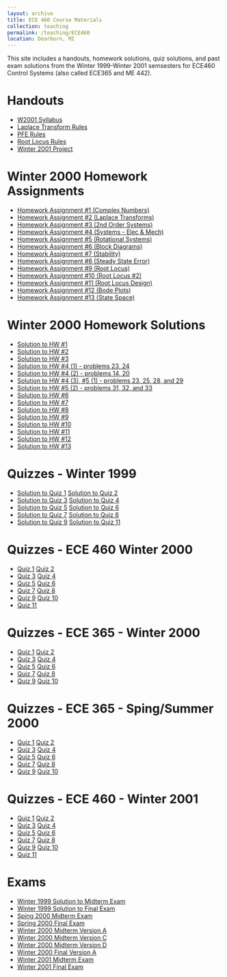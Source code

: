 ```yaml
---
layout: archive
title: ECE 460 Course Materials
collection: teaching
permalink: /teaching/ECE460
location: Dearborn, MI
---
```


This site includes a handouts, homework solutions, quiz solutions, and past exam solutions from the Winter 1999-Winter 2001 semsesters  for ECE460 Control Systems (also called ECE365 and ME 442).


Handouts
======
* [W2001 Syllabus](./ECE460/w2001.pdf) 
* [Laplace Transform Rules](./ECE460/LaplaceTransform.pdf)  
* [PFE Rules](./ECE460/pfexpn.pdf)  
* [Root Locus Rules](./ECE460/RootLocusRules.pdf) 
* [Winter 2001 Project](./ECE460/ProjectW01.pdf)  


Winter 2000 Homework Assignments
======
* [Homework Assignment #1 (Complex Numbers)](./ECE460/W00hq1.pdf)  
* [Homework Assignment #2 (Laplace Transforms)](./ECE460/W00hq2.pdf)  
* [Homework Assignment #3 (2nd Order Systems)](./ECE460/W00hq3.pdf) 
* [Homework Assignment #4 (Systems - Elec & Mech)](./ECE460/W00hq4.pdf) 
* [Homework Assignment #5 (Rotational Systems)](./ECE460/W00hq5.pdf) 
* [Homework Assignment #6 (Block Diagrams)](./ECE460/W00hq6.pdf) 
* [Homework Assignment #7 (Stability)](./ECE460/W00hq7.pdf) 
* [Homework Assignment #8 (Steady State Error)](./ECE460/W00hq8.pdf) 
* [Homework Assignment #9 (Root Locus)](./ECE460/W00hq9.pdf) 
* [Homework Assignment #10 (Root Locus #2)](./ECE460/W00hq10.pdf) 
* [Homework Assignment #11 (Root Locus Design)](./ECE460/W00hq11.pdf) 
* [Homework Assignment #12 (Bode Plots)](./ECE460/W00hq12.pdf) 
* [Homework Assignment #13 (State Space)](./ECE460/W00hq13.pdf) 


Winter 2000 Homework Solutions
=======
* [Solution to HW #1](./ECE460/W00hs1.pdf) 
* [Solution to HW #2](./ECE460/W00hs2.pdf) 
* [Solution to HW #3](./ECE460/W00hs3.pdf) 
* [Solution to HW #4 (1) - problems 23, 24](./ECE460/W00hs4_1.pdf) 
* [Solution to HW #4 (2) - problems 14, 20](./ECE460/W00hs4_2.pdf) 
* [Solution to HW #4 (3), #5 (1) - problems 23, 25, 28, and 29](./ECE460/W00hs4_3.pdf) 
* [Solution to HW #5 (2) - problems 31, 32, and 33](./ECE460/W00hs5.pdf) 
* [Solution to HW #6](./ECE460/W00hs6.pdf) 
* [Solution to HW #7](./ECE460/W00hs7.pdf) 
* [Solution to HW #8](./ECE460/W00hs8.pdf) 
* [Solution to HW #9](./ECE460/W00hs9.pdf) 
* [Solution to HW #10](./ECE460/W00hs10.pdf) 
* [Solution to HW #11](./ECE460/W00hs11.pdf) 
* [Solution to HW #12](./ECE460/W00hs12.pdf) 
* [Solution to HW #13](./ECE460/W00hq13.pdf) 


Quizzes - Winter 1999
======
* [Solution to Quiz 1](./ECE460/W99Quiz1.pdf)  [Solution to Quiz 2](./ECE460/W99Quiz2.pdf) 
* [Solution to Quiz 3](./ECE460/W99Quiz3.pdf)  [Solution to Quiz 4](./ECE460/W99Quiz4.pdf)  
* [Solution to Quiz 5](./ECE460/W99Quiz5.pdf)  [Solution to Quiz 6](./ECE460/W99Quiz6.pdf)  
* [Solution to Quiz 7](./ECE460/W99Quiz7.pdf)  [Solution to Quiz 8](./ECE460/W99Quiz8.pdf)  
* [Solution to Quiz 9](./ECE460/W99Quiz9.pdf)  [Solution to Quiz 11](./ECE460/W99Quiz11.pdf) 

Quizzes - ECE 460 Winter 2000
======
* [Quiz 1](./ECE460/W00460Quiz1.pdf)   [Quiz 2](./ECE460/W00460Quiz2.pdf)  
* [Quiz 3](./ECE460/W00460Quiz3.pdf)   [Quiz 4](./ECE460/W00460Quiz4.pdf) 
* [Quiz 5](./ECE460/W00460Quiz5.pdf)   [Quiz 6](./ECE460/W00460Quiz6.pdf) 
* [Quiz 7](./ECE460/W00460Quiz7.pdf)   [Quiz 8](./ECE460/W00460Quiz8.pdf) 
* [Quiz 9](./ECE460/W00460Quiz9.pdf)   [Quiz 10](./ECE460/W00460Quiz10.pdf) 
* [Quiz 11](./ECE460/W00460Quiz11.pdf) 

Quizzes - ECE 365 - Winter 2000
======
* [Quiz 1](./ECE460/W00365q1.pdf)  [Quiz 2](./ECE460/W00365q2.pdf) 
* [Quiz 3](./ECE460/W00365q3.pdf)  [Quiz 4](./ECE460/W00365q4.pdf)
* [Quiz 5](./ECE460/W00365q5.pdf)  [Quiz 6](./ECE460/W00365q6.pdf)
* [Quiz 7](./ECE460/W00365q7.pdf)  [Quiz 8](./ECE460/W00365q8.pdf)
* [Quiz 9](./ECE460/W00365q9.pdf)  [Quiz 10](./ECE460/W00365q10.pdf) 

Quizzes - ECE 365 - Sping/Summer 2000
======
* [Quiz 1](./ECE460/S00365q1.pdf)  [Quiz 2](./ECE460/S00365q2.pdf) 
* [Quiz 3](./ECE460/S00365q3.pdf)  [Quiz 4](./ECE460/S00365q4.pdf)
* [Quiz 5](./ECE460/S00365q5.pdf)  [Quiz 6](./ECE460/S00365q6.pdf)
* [Quiz 7](./ECE460/S00365q7.pdf)  [Quiz 8](./ECE460/S00365q8.pdf)
* [Quiz 9](./ECE460/S00365q9.pdf)  [Quiz 10](./ECE460/S00365q10.pdf)

Quizzes - ECE 460 - Winter 2001
======
* [Quiz 1](./ECE460/W01q1.pdf)  [Quiz 2](./ECE460/W01q2.pdf) 
* [Quiz 3](./ECE460/W01q3.pdf)  [Quiz 4](./ECE460/W01q4.pdf)
* [Quiz 5](./ECE460/W01q5.pdf)  [Quiz 6](./ECE460/W01q6.pdf)
* [Quiz 7](./ECE460/W01q7.pdf)  [Quiz 8](./ECE460/W01q8.pdf)
* [Quiz 9](./ECE460/W01q9.pdf)  [Quiz 10](./ECE460/W05q10.pdf)
* [Quiz 11](./ECE460/W05q11.pdf)   

Exams
======
* [Winter 1999 Solution to Midterm Exam](./ECE460/W99MidtermExam.pdf)
* [Winter 1999 Solution to Final Exam](./ECE460/W99FinalExamW99.pdf) 
* [Sping 2000 Midterm Exam](./ECE460/SS00Midterm.pdf) 
* [Spring 2000 Final Exam](./ECE460/SS00Final.pdf) 
* [Winter 2000 Midterm Version A](./ECE460/W00mida.pdf) 
* [Winter 2000 Midterm Version C](./ECE460/W00midc.pdf)   
* [Winter 2000 Midterm Version D](./ECE460/W00midd.pdf)   
* [Winter 2000 Final Version A](./ECE460/W00Final.pdf)  
* [Winter 2001 Midterm Exam](./ECE460/W01Midterm.pdf)  
* [Winter 2001 Final Exam](./ECE460/W01Final.pdf)  

